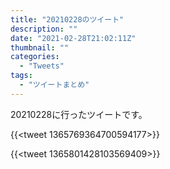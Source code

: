 ```yaml
---
title: "20210228のツイート"
description: ""
date: "2021-02-28T21:02:11Z"
thumbnail: ""
categories:
  - "Tweets"
tags:
  - "ツイートまとめ"
---
```

20210228に行ったツイートです。
<!--more-->
{{<tweet 1365769364700594177>}}

{{<tweet 1365801428103569409>}}

